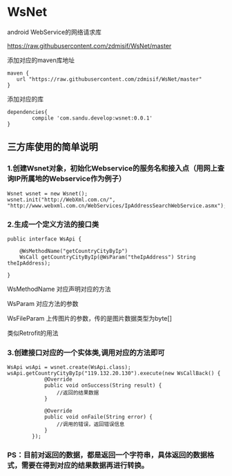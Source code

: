 # WsNet
android WebService的网络请求库

https://raw.githubusercontent.com/zdmisif/WsNet/master

添加对应的maven库地址
```
maven {  
   url "https://raw.githubusercontent.com/zdmisif/WsNet/master"  
} 
```

添加对应的库
```
dependencies{  
        compile 'com.sandu.develop:wsnet:0.0.1'  
}  
```
## 三方库使用的简单说明

### 1.创建Wsnet对象，初始化Webservice的服务名和接入点（用网上查询IP所属地的Webservice作为例子）
```
Wsnet wsnet = new Wsnet();
wsnet.init("http://WebXml.com.cn/", "http://www.webxml.com.cn/WebServices/IpAddressSearchWebService.asmx");
```
### 2.生成一个定义方法的接口类
```
public interface WsApi {

    @WsMethodName("getCountryCityByIp")
    WsCall getCountryCityByIp(@WsParam("theIpAddress") String theIpAddress);

}
```
WsMethodName 对应声明对应的方法

WsParam 对应方法的参数

WsFileParam 上传图片的参数，传的是图片数据类型为byte[]

类似Retrofit的用法


### 3.创建接口对应的一个实体类,调用对应的方法即可
```
WsApi wsApi = wsnet.create(WsApi.class);
wsApi.getCountryCityByIp("119.132.20.130").execute(new WsCallBack() {
            @Override
            public void onSuccess(String result) {
                //返回的结果数据
            }

            @Override
            public void onFaile(String error) {
                //调用的错误，返回错误信息
            }
        });
```

### PS：目前对返回的数据，都是返回一个字符串，具体返回的数据格式，需要在得到对应的结果数据再进行转换。



